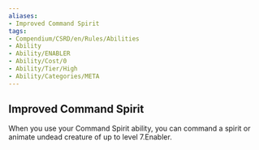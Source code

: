 ```yaml
---
aliases:
- Improved Command Spirit
tags:
- Compendium/CSRD/en/Rules/Abilities
- Ability
- Ability/ENABLER
- Ability/Cost/0
- Ability/Tier/High
- Ability/Categories/META
---
```


  
## Improved Command Spirit  
When you use your Command Spirit ability, you can command a spirit or animate undead creature of up to level 7.Enabler. 